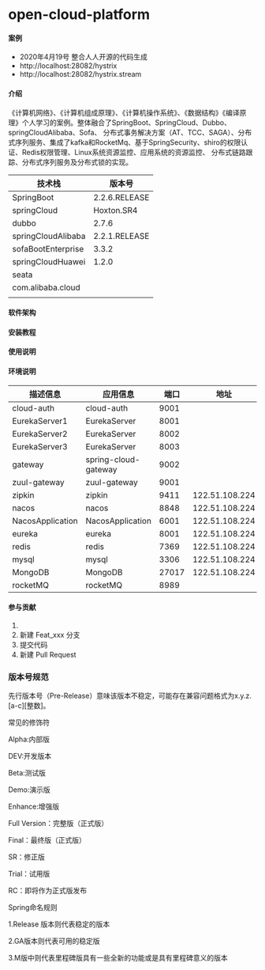 # open-cloud-platform

#### 案例

* 2020年4月19号 整合人人开源的代码生成
* http://localhost:28082/hystrix
* http://localhost:28082/hystrix.stream

#### 介绍

《计算机网络》、《计算机组成原理》、《计算机操作系统》、《数据结构》《编译原理》 ​ 个人学习的案例。整体融合了SpringBoot、SpringCloud、Dubbo、springCloudAlibaba、Sofa、
分布式事务解决方案（AT、TCC、SAGA）、分布式序列服务、集成了kafka和RocketMq、基于SpringSecurity、shiro的权限认证、Redis权限管理、Linux系统资源监控、应用系统的资源监控、
分布式链路跟踪、分布式序列服务及分布式锁的实现。

| 技术栈             | 版本号        |
| ------------------ | ------------- |
| SpringBoot         | 2.2.6.RELEASE |
| springCloud        | Hoxton.SR4    |
| dubbo              | 2.7.6         |
| springCloudAlibaba | 2.2.1.RELEASE |
| sofaBootEnterprise | 3.3.2         |
| springCloudHuawei  | 1.2.0         |
| seata              |               |
| com.alibaba.cloud  |               |
|                    |               |

#### 软件架构

#### 安装教程

#### 使用说明

#### 环境说明

| 描述信息 | 应用信息 | 端口 | 地址 |
| --- | ---| --- | --- |
| cloud-auth | cloud-auth | 9001  |  |
| EurekaServer1 | EurekaServer | 8001  |  |
| EurekaServer2 | EurekaServer | 8002  |  |
| EurekaServer3 | EurekaServer | 8003  |  |
| gateway | spring-cloud-gateway | 9002  |  |
| zuul-gateway | zuul-gateway | 9001  |  |
| zipkin | zipkin | 9411  |122.51.108.224  |
| nacos | nacos | 8848  |122.51.108.224  |
| NacosApplication | NacosApplication | 6001  |122.51.108.224  |
| eureka | eureka | 8001  | 122.51.108.224 |
| redis | redis | 7369  | 122.51.108.224 |
| mysql | mysql | 3306  | 122.51.108.224 |
| MongoDB |  MongoDB | 27017  | 122.51.108.224 |
| rocketMQ | rocketMQ | 8989  |  |

#### 参与贡献

1.
2. 新建 Feat_xxx 分支
3. 提交代码
4. 新建 Pull Request

### 版本号规范

先行版本号（Pre-Release）意味该版本不稳定，可能存在兼容问题格式为x.y.z.[a-c][整数]。

常见的修饰符

Alpha:内部版

DEV:开发版本

Beta:测试版

Demo:演示版

Enhance:增强版

Full Version：完整版（正式版）

Final：最终版（正式版）

SR：修正版

Trial：试用版

RC：即将作为正式版发布

Spring命名规则

1.Release 版本则代表稳定的版本

2.GA版本则代表可用的稳定版

3.M版中则代表里程碑版具有一些全新的功能或是具有里程碑意义的版本